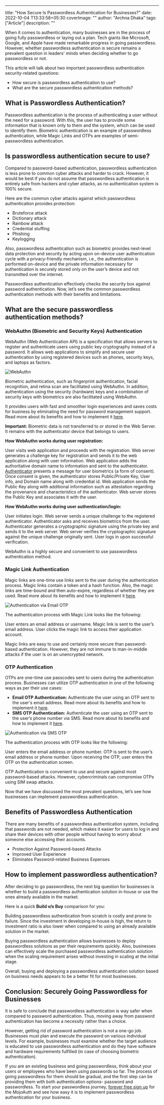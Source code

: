 ---
title: "How Secure Is Passwordless Authentication for Businesses?"
date: 2022-10-04 T13:33:58+05:30
coverImage: ""
author: "Archna Dhaka"
tags: ["Article"]
description: ""

When it comes to authentication, many businesses are in the process of going fully passwordless or laying out a plan. Tech giants like Microsoft, Google, and Apple have made remarkable progress in going passwordless. However, whether passwordless authentication is secure remains a prevalent question in leaders' minds when deciding whether to go passwordless or not.

This article will talk about two important passwordless authentication security-related questions:

* How secure is passwordless authentication to use?
* What are the secure passwordless authentication methods?

## What is Passwordless Authentication?
Passwordless authentication is the process of authenticating a user without the need for a password. With this, the user has to provide some information that is known only to them and the system, which can be used to identify them. 
Biometric authentication is an example of passwordless authentication, while Magic Links and OTPs are examples of semi-passwordless authentication.

## Is passwordless authentication secure to use?
Compared to password-based authentication, passwordless authentication is less prone to common cyber attacks and harder to crack. However, it would be best if you do not assume that passwordless authentication is entirely safe from hackers and cyber attacks, as no authentication system is 100% secure.

Here are the common cyber attacks against which passwordless authentication provides protection:

* Bruteforce attack
* Dictionary attack
* Rainbow attack
* Credential stuffing
* Phishing 
* Keylogging

Also, passwordless authentication such as biometric provides next-level data protection and security by acting upon on-device user authentication cycle with a privacy-friendly mechanism, i.e., the authentication is performed on-device and the private information necessary for authentication is securely stored only on the user’s device and not transmitted over the internet.

Passwordless authentication effectively checks the security box against password authentication. Now, let’s see the common passwordless authentication methods with their benefits and limitations.

## What are the secure passwordless authentication methods?
### WebAuthn (Biometric and Security Keys) Authentication 

WebAuthn (Web Authentication API) is a specification that allows servers to register and authenticate users using public key cryptography instead of a password. It allows web applications to simplify and secure user authentication by using registered devices such as phones, security keys, and laptops as factors. 

![WebAuthn](webAuthn-authentication-biometric-securitykey.png "WebAuthn")

Biometric authentication, such as fingerprint authentication, facial recognition, and retina scan are facilitated using WebAuthn. In addition, authentication using the security (hardware) keys and a combination of security keys with biometrics are also facilitated using WebAuthn. 

It provides users with fast and smoother login experiences and saves costs for business by eliminating the need for password management support. Read more about its benefits and how to implement it [here](https://mojoauth.com/products/webauthn/).

**Important:** Biometric data is not transferred to or stored in the Web Server. It remains with the authenticator device that belongs to users. 

**How WebAuthn works during user registration:**

User visits web application and proceeds with the registration.
Web server generates a challenge key for registration and sends it to the web application along with user information.
Web application adds the authoritative domain name to information and sent to the authenticator.
[Authenticator](https://w3c.github.io/webauthn/#authenticator) presents a message for user biometrics (a form of consent).
Once consent is given, the authenticator stores Public/Private Key, User info, and Domain name along with credential id.
Web application sends the Public Key along with additional information such as attestation regarding the provenance and characteristics of the authenticator.
Web server stores the Public Key and associates it with the user.


**How WebAuthn works during user authentication/login:**

User initiates login.
Web server sends a unique challenge to the registered authenticator.
Authenticator asks and receives biometrics from the user.
Authenticator generates a cryptographic signature using the private key and sends it to the web server.
Web server verifies the cryptographic signature against the unique challenge originally sent.
User logs in upon successful verification.


WebAuthn is a highly secure and convenient to use passwordless authentication method.

### Magic Link Authentication
Magic links are one-time use links sent to the user during the authentication process. Magic links contain a token and a hash function. Also, the magic links are time-bound and then auto-expire, regardless of whether they are used. Read more about its benefits and how to implement it [here](https://mojoauth.com/products/email-magic-link/).

![Authentication via Email OTP](email-otp.png "Authentication via Email OTP")

The authentication process with Magic Link looks like the following:

User enters an email address or username.
Magic link is sent to the user’s email address.
User clicks the magic link to access their application account.

Magic links are easy to use and certainly more secure than password-based authentication. However, they are not immune to man-in-middle attacks if the user is on an unencrypted network. 
### OTP Authentication
OTPs are one-time use passcodes sent to users during the authentication process. Businesses can utilize OTP authentication in one of the following ways as per their use cases:

* **Email OTP Authentication:** Authenticate the user using an OTP sent to the user's email address. Read more about its benefits and how to implement it [here](https://mojoauth.com/products/email-otp/).
* **SMS OTP Authentication:** Authenticate the user using an OTP sent to the user’s phone number via SMS. Read more about its benefits and how to implement it [here](https://mojoauth.com/products/sms-authentication/).

![Authentication via SMS OTP](SMS-otp.png "Authentication via SMS OTP")

The authentication process with OTP looks like the following:

User enters the email address or phone number.
OTP is sent to the user’s email address or phone number.
Upon receiving the OTP, user enters the OTP on the authentication screen.

OTP Authentication is convenient to use and secure against most password-based attacks. However, cybercriminals can compromise OTPs using SIM swap attacks. 


Now that we have discussed the most prevalent questions, let’s see how businesses can implement passwordless authentication.

## Benefits of Passwordless Authentication
There are many benefits of a passwordless authentication system, including that passwords are not needed, which makes it easier for users to log in and share their devices with other people without having to worry about someone else accessing their accounts.
* Protection Against Password-based Attacks 
* Improved User Experience
* Eliminates Password-related Business Expenses 
## How to implement passwordless authentication?
After deciding to go passwordless, the next big question for businesses is whether to build a passwordless authentication solution in-house or use the ones already available in the market. 

Here is a quick **Build v/s Buy** comparison for you:

Building passwordless authentication from scratch is costly and prone to failure. Since the investment in developing in-house is high, the return to investment ratio is also lower when compared to using an already available solution in the market.


Buying passwordless authentication allows businesses to deploy passwordless solutions as per their requirements quickly. Also, businesses can effectively scale the purchased passwordless authentication solution when the scaling requirement arises without investing in scaling at the initial stage.

Overall, buying and deploying a passwordless authentication solution based on business needs appears to be a better fit for most businesses.

## Conclusion: Securely Going Passwordless for Businesses 
It is safe to conclude that passwordless authentication is way safer when compared to password authentication. Thus, moving away from password authentication has become a necessity rather than a choice.

However, getting rid of password authentication is not a one-go job. Businesses must plan and execute the password on various individual levels. For example, businesses must examine whether the target audience is educated to use passwordless authentication and do they have software and hardware requirements fulfilled (in case of choosing biometric authentication).

If you are an existing business and going passwordless, think about your users or employees who have been using passwords so far. The process of going passwordless for them should be gradual, and the first step can be providing them with both authentication options- password and passwordless. To start your passwordless journey, [forever free sign up](https://mojoauth.com/dashboard/signin) for the MojoAuth and see how easy it is to implement passwordless authentication for your business.


